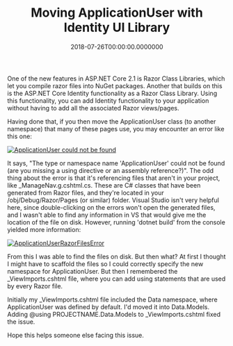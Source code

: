 ﻿---
title: Moving ApplicationUser with Identity UI Library
date: "2018-07-26T00:00:00.0000000"
description: One of the new features in ASP.NET Core 2.1 is Razor Class Libraries, which let you compile razor files into NuGet packages. Another that builds on this is the ASP.NET Core Identity functionality as a Razor Class Library. Using this functionality, you can add Identity functionality to your application without having to add all the associated Razor views/pages.
featuredImage: /img/ApplicationUserRazorError.png
---

One of the new features in ASP.NET Core 2.1 is Razor Class Libraries, which let you compile razor files into NuGet packages. Another that builds on this is the ASP.NET Core Identity functionality as a Razor Class Library. Using this functionality, you can add Identity functionality to your application without having to add all the associated Razor views/pages.

Having done that, if you then move the ApplicationUser class (to another namespace) that many of these pages use, you may encounter an error like this one:

[![ApplicationUser could not be found](/img/ApplicationUserRazorError.png)](/img/ApplicationUserRazorError.png)

It says, "The type or namespace name 'ApplicationUser' could not be found (are you missing a using directive or an assembly reference?)". The odd thing about the error is that it's referencing files that aren't in your project, like \_ManageNav.g.cshtml.cs. These are C# classes that have been generated from Razor files, and they're located in your /obj/Debug/Razor/Pages (or similar) folder. Visual Studio isn't very helpful here, since double-clicking on the errors won't open the generated files, and I wasn't able to find any information in VS that would give me the location of the file on disk. However, running 'dotnet build' from the console yielded more information:

[![ApplicationUserRazorFilesError](/img/ApplicationUserRazorFilesError.png)](/img/ApplicationUserRazorFilesError.png)

From this I was able to find the files on disk. But then what? At first I thought I might have to scaffold the files so I could correctly specify the new namespace for ApplicationUser. But then I remembered the \_ViewImports.cshtml file, where you can add using statements that are used by every Razor file.

Initially my \_ViewImports.cshtml file included the Data namespace, where ApplicationUser was defined by default. I'd moved it into Data.Models. Adding @using PROJECTNAME.Data.Models to \_ViewImports.cshtml fixed the issue.

Hope this helps someone else facing this issue.

